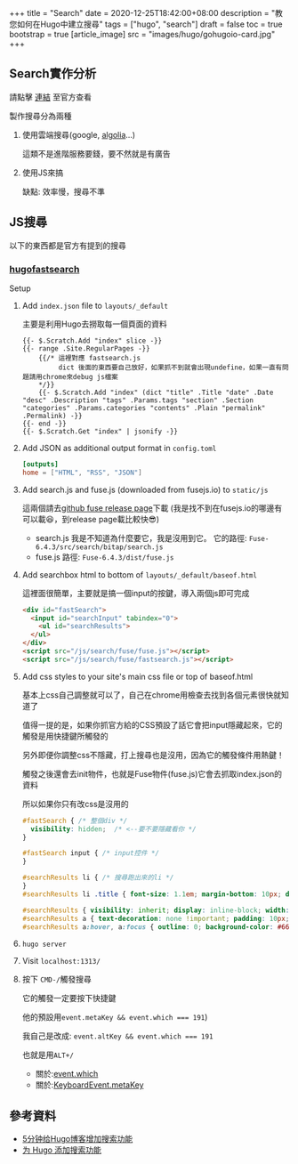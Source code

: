 +++
title = "Search"
date = 2020-12-25T18:42:00+08:00
description = "教您如何在Hugo中建立搜尋"
tags = ["hugo", "search"]
draft = false
toc = true
bootstrap = true
[article_image]
    src = "images/hugo/gohugoio-card.jpg"
+++

## Search實作分析

請點擊 [連結](https://gohugo.io/tools/search/) 至官方查看

製作搜尋分為兩種

1. 使用雲端搜尋(google, [algolia]...)

    這類不是進階服務要錢，要不然就是有廣告

2. 使用JS來搞

    缺點: 效率慢，搜尋不準

## JS搜尋

以下的東西都是官方有提到的搜尋

### [hugofastsearch](https://gist.github.com/cmod/5410eae147e4318164258742dd053993)

Setup

1. Add ``index.json`` file to ``layouts/_default``

    主要是利用Hugo去撈取每一個頁面的資料

    ```go-html-template
   {{- $.Scratch.Add "index" slice -}}
    {{- range .Site.RegularPages -}}
        {{/* 這裡對應 fastsearch.js
             dict 後面的東西要自己放好，如果抓不到就會出現undefine，如果一直有問題請用chrome來debug js檔案
        */}}
        {{- $.Scratch.Add "index" (dict "title" .Title "date" .Date "desc" .Description "tags" .Params.tags "section" .Section "categories" .Params.categories "contents" .Plain "permalink" .Permalink) -}}
    {{- end -}}
    {{- $.Scratch.Get "index" | jsonify -}}
    ```


2. Add JSON as additional output format in ``config.toml``

    ```toml
    [outputs]
    home = ["HTML", "RSS", "JSON"]
    ```

3. Add search.js and fuse.js (downloaded from fusejs.io) to ``static/js``

    這兩個請去[github fuse release page]下載  (我是找不到在fusejs.io的哪邊有可以載:laughing:，到release page載比較快:sunglasses:)

    - search.js 我是不知道為什麼要它，我是沒用到它。 它的路徑: ``Fuse-6.4.3/src/search/bitap/search.js``
    - fuse.js 路徑: ``Fuse-6.4.3/dist/fuse.js``

4. Add searchbox html to bottom of ``layouts/_default/baseof.html``

    這裡面很簡單，主要就是搞一個input的按鍵，導入兩個js即可完成

    ```html
    <div id="fastSearch">
      <input id="searchInput" tabindex="0">
        <ul id="searchResults">
      </ul>
    </div>
    <script src="/js/search/fuse/fuse.js"></script>
    <script src="/js/search/fuse/fastsearch.js"></script>
    ```

5. Add css styles to your site's main css file or top of baseof.html

    基本上css自己調整就可以了，自己在chrome用檢查去找到各個元素很快就知道了

    值得一提的是，如果你抓官方給的CSS預設了話它會把input隱藏起來，它的觸發是用快捷鍵所觸發的

    另外即便你調整css不隱藏，打上搜尋也是沒用，因為它的觸發條件用熱鍵！

    觸發之後還會去init物件，也就是Fuse物件(fuse.js)它會去抓取index.json的資料

    所以如果你只有改css是沒用的

    ```css
    #fastSearch { /* 整個div */
      visibility: hidden;  /* <--要不要隱藏看你 */
    }

    #fastSearch input { /* input控件 */
    }

    #searchResults li { /* 搜尋跑出來的li */
    }
    #searchResults li .title { font-size: 1.1em; margin-bottom: 10px; display: inline-block;}

    #searchResults { visibility: inherit; display: inline-block; width: 320px; }
    #searchResults a { text-decoration: none !important; padding: 10px; display: inline-block; }
    #searchResults a:hover, a:focus { outline: 0; background-color: #666; color: #fff; }
    ```

6. ``hugo server``
7. Visit ``localhost:1313/``
8. 按下 ``CMD-/``觸發搜尋

    它的觸發一定要按下快捷鍵

    他的預設用``event.metaKey && event.which === 191``)

    我自己是改成: ``event.altKey && event.which === 191``

    也就是用``ALT+/``

    - 關於:[event.which]
    - 關於:[KeyboardEvent.metaKey]


## 參考資料

- [5分钟给Hugo博客增加搜索功能](https://ttys3.net/post/hugo/hugo-fast-search/)
- [为 Hugo 添加搜索功能](https://blog.humblepg.com/post/2019/06/hugo-search.html)


[algolia]: https://www.algolia.com/pricing/
[event.which]: https://docstore.mik.ua/orelly/webprog/DHTML_javascript/0596004672_jvdhtmlckbk-app-b.html
[KeyboardEvent.metaKey]: https://developer.mozilla.org/zh-TW/docs/Web/API/KeyboardEvent
[github fuse release page]: https://github.com/krisk/Fuse/releases
